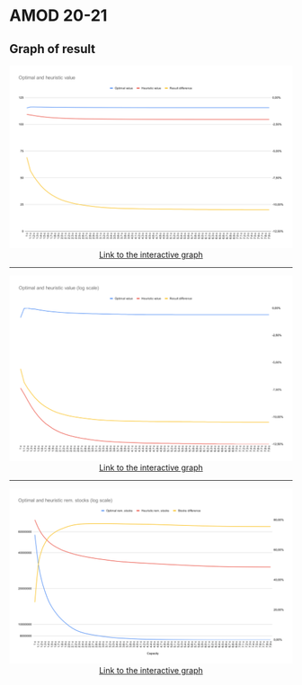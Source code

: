 # AMOD 20-21

## Graph of result

<img src="img/Optimal and heuristic value(3).svg">

<center><a href="https://docs.google.com/spreadsheets/d/e/2PACX-1vQkg3lZDbq69OKzgwoV0-PpzCSn5cElAXlBboKvxG6qR8mN_D1yzaxU2XemSzzOzNKafSmwPr8_cck9/pubchart?oid=1868444326&format=interactive">Link to the interactive graph</a></center>

---

<img src="img/Optimal and heuristic value (log scale)(3).svg">

<center><a href="https://docs.google.com/spreadsheets/d/e/2PACX-1vQkg3lZDbq69OKzgwoV0-PpzCSn5cElAXlBboKvxG6qR8mN_D1yzaxU2XemSzzOzNKafSmwPr8_cck9/pubchart?oid=2130401916&format=interactive">Link to the interactive graph</a></center>

---

<img src="img/Optimal and heuristic rem. stocks (log scale)(2).svg">

<center><a href="https://docs.google.com/spreadsheets/d/e/2PACX-1vQkg3lZDbq69OKzgwoV0-PpzCSn5cElAXlBboKvxG6qR8mN_D1yzaxU2XemSzzOzNKafSmwPr8_cck9/pubchart?oid=170011307&format=interactive">Link to the interactive graph</a></center>
